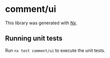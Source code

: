 # comment/ui

This library was generated with [Nx](https://nx.dev).

## Running unit tests

Run `nx test comment/ui` to execute the unit tests.
